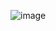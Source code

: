 ![image](https://user-images.githubusercontent.com/68781074/221351233-51fb59ca-a56b-4d82-88cc-137be7d38a61.png)
